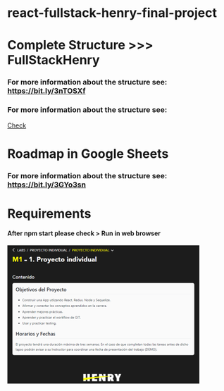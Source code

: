 # react-fullstack-henry-final-project

# Complete Structure >>> FullStackHenry
### For more information about the structure see: https://bit.ly/3nTOSXf
### For more information about the structure see:
<a href="https://github.com/ricaza81/final-project-fullstack-henry-agronielsen" target="_blank">Check</a>
# Roadmap in Google Sheets
### For more information about the structure see: https://bit.ly/3GYo3sn

# Requirements
#### After npm start please check > Run in web browser

![img](https://github.com/ricaza81/final-project-fullstack-henry-agronielsen/raw/master/req.png)
